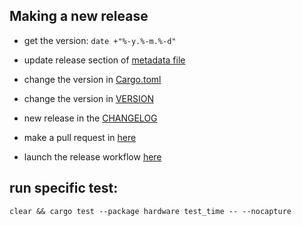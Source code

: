 ## Making a new release

- get the version: `date +"%-y.%-m.%-d"`
- update release section of [metadata file](./res/linux/metainfo.xml)
- change the version in [Cargo.toml](./Cargo.toml)
- change the version in [VERSION](./VERSION)


- new release in the [CHANGELOG](./CHANGELOG.md)
- make a pull request in [here](https://github.com/flathub/io.github.wiiznokes.fan-control)
- launch the release workflow [here](https://github.com/wiiznokes/fan-control/actions/workflows/release.yml)

## run specific test:

```
clear && cargo test --package hardware test_time -- --nocapture
```
